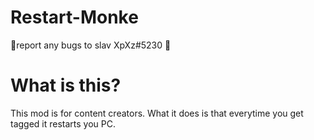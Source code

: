 # Restart-Monke

📌report any bugs to slav XpXz#5230 📌


# What is this?

This mod is for content creators.
What it does is that everytime you get tagged it restarts you PC.
